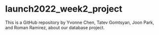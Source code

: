 # launch2022_week2_project
This is a GitHub repository by Yvonne Chen, Tatev Gomtsyan, Joon Park, and Roman Ramirez, about our database project.
